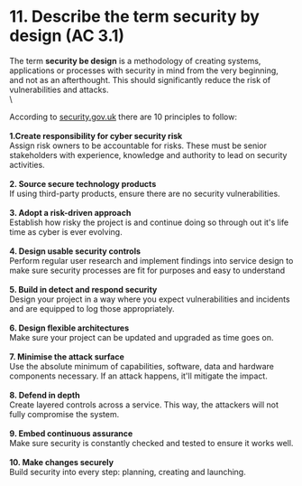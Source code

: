 # 11. Describe the term security by design (AC 3.1)

The term **security be design** is a methodology of creating systems, applications or processes with security in mind from the very beginning, and not as an afterthought. This should significantly reduce the risk of vulnerabilities and attacks.\
\


According to [security.gov.uk](https://www.security.gov.uk/policy-and-guidance/secure-by-design/principles/) there are 10 principles to follow:\
\
**1.Create responsibility for cyber security risk**\
Assign risk owners to be accountable for risks. These must be senior stakeholders with experience, knowledge and authority to lead on security activities.\
\
**2. Source secure technology products**\
If using third-party products, ensure there are no security vulnerabilities. \
\
**3.  Adopt a risk-driven approach**\
Establish how risky the project is and continue doing so through out it's life time as cyber is ever evolving.\
\
**4. Design usable security controls**\
Perform regular user research and implement findings into service design to make sure security processes are fit for purposes and easy to understand\
\
**5. Build in detect and respond security**\
Design your project in a way where you expect vulnerabilities and incidents and are equipped to log those appropriately.\
\
**6. Design flexible architectures**\
Make sure your project can be updated and upgraded as time goes on.\
\
**7. Minimise the attack surface**\
Use the absolute minimum of capabilities, software, data and hardware components necessary. If an attack happens, it'll mitigate the impact.\
\
**8. Defend in depth**\
Create layered controls across a service. This way, the attackers will not fully compromise the system.\
\
**9. Embed continuous assurance**\
Make sure security is constantly checked and tested to ensure it works well.\
\
**10. Make changes securely**\
Build security into every step: planning, creating and launching.
